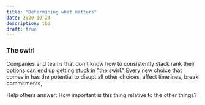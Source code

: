 ```yaml
---
title: "Determining what matters"
date: 2020-10-24
description: tbd
draft: true
---
```



### The swirl

Companies and teams that don't know how to consistently stack rank their options can end up getting stuck in "the swirl." Every new choice that comes in has the potential to disupt all other choices, affect timelines, break commitments, 

Help others answer:
  How important is this thing relative to the other things?